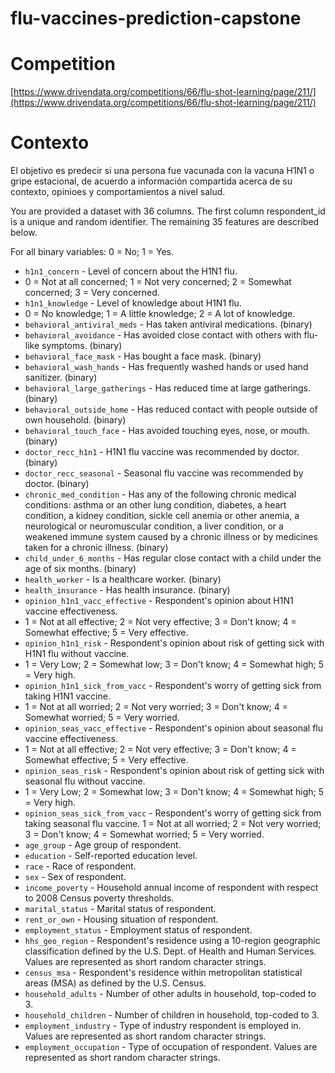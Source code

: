 # flu-vaccines-prediction-capstone

# Competition
[https://www.drivendata.org/competitions/66/flu-shot-learning/page/211/](https://www.drivendata.org/competitions/66/flu-shot-learning/page/211/) 

# Contexto

El objetivo es predecir si una persona fue vacunada con la vacuna H1N1 o gripe estacional, de acuerdo a información compartida acerca de su contexto, opinioes y comportamientos a nivel salud.

You are provided a dataset with 36 columns. The first column respondent_id is a unique and random identifier. The remaining 35 features are described below.

For all binary variables: 0 = No; 1 = Yes.

*   `h1n1_concern` - Level of concern about the H1N1 flu.
  *   0 = Not at all concerned; 1 = Not very concerned; 2 = Somewhat concerned; 3 = Very concerned.
*   `h1n1_knowledge` - Level of knowledge about H1N1 flu.
  *   0 = No knowledge; 1 = A little knowledge; 2 = A lot of knowledge.
*   `behavioral_antiviral_meds` - Has taken antiviral medications. (binary)
*   `behavioral_avoidance` - Has avoided close contact with others with flu-like symptoms. (binary)
*   `behavioral_face_mask` - Has bought a face mask. (binary)
*   `behavioral_wash_hands` - Has frequently washed hands or used hand sanitizer. (binary)
*   `behavioral_large_gatherings` - Has reduced time at large gatherings. (binary)
*   `behavioral_outside_home` - Has reduced contact with people outside of own household. (binary)
*   `behavioral_touch_face` - Has avoided touching eyes, nose, or mouth. (binary)
*   `doctor_recc_h1n1` - H1N1 flu vaccine was recommended by doctor. (binary)
*   `doctor_recc_seasonal` - Seasonal flu vaccine was recommended by doctor. (binary)
*   `chronic_med_condition` - Has any of the following chronic medical conditions: asthma or an other lung condition, diabetes, a heart condition, a kidney condition, sickle cell anemia or other anemia, a neurological or neuromuscular condition, a liver condition, or a weakened immune system caused by a chronic illness or by medicines taken for a chronic illness. (binary)
*   `child_under_6_months` - Has regular close contact with a child under the age of six months. (binary)
*   `health_worker` - Is a healthcare worker. (binary)
*   `health_insurance` - Has health insurance. (binary)
*   `opinion_h1n1_vacc_effective` - Respondent's opinion about H1N1 vaccine effectiveness.
  *   1 = Not at all effective; 2 = Not very effective; 3 = Don't know; 4 = Somewhat effective; 5 = Very effective.
*   `opinion_h1n1_risk` - Respondent's opinion about risk of getting sick with H1N1 flu without vaccine.
  *   1 = Very Low; 2 = Somewhat low; 3 = Don't know; 4 = Somewhat high; 5 = Very high.
*   `opinion_h1n1_sick_from_vacc` - Respondent's worry of getting sick from taking H1N1 vaccine.
  *   1 = Not at all worried; 2 = Not very worried; 3 = Don't know; 4 = Somewhat worried; 5 = Very worried.
*   `opinion_seas_vacc_effective` - Respondent's opinion about seasonal flu vaccine effectiveness.
  *   1 = Not at all effective; 2 = Not very effective; 3 = Don't know; 4 = Somewhat effective; 5 = Very effective.
*   `opinion_seas_risk` - Respondent's opinion about risk of getting sick with seasonal flu without vaccine.
  *   1 = Very Low; 2 = Somewhat low; 3 = Don't know; 4 = Somewhat high; 5 = Very high.
*   `opinion_seas_sick_from_vacc` - Respondent's worry of getting sick from taking seasonal flu vaccine.
     1 = Not at all worried; 2 = Not very worried; 3 = Don't know; 4 = Somewhat worried; 5 = Very worried.
*   `age_group` - Age group of respondent.
*   `education` - Self-reported education level.
*   `race` - Race of respondent.
*   `sex` - Sex of respondent.
*   `income_poverty` - Household annual income of respondent with respect to 2008 Census poverty thresholds.
*   `marital_status` - Marital status of respondent.
*   `rent_or_own` - Housing situation of respondent.
*   `employment_status` - Employment status of respondent.
*   `hhs_geo_region` - Respondent's residence using a 10-region geographic classification defined by the U.S. Dept. of Health and Human Services. Values are represented as short random character strings.
*   `census_msa` - Respondent's residence within metropolitan statistical areas (MSA) as defined by the U.S. Census.
*   `household_adults` - Number of other adults in household, top-coded to 3.
*   `household_children` - Number of children in household, top-coded to 3.
*   `employment_industry` - Type of industry respondent is employed in. Values are represented as short random character strings.
*   `employment_occupation` - Type of occupation of respondent. Values are represented as short random character strings. 

